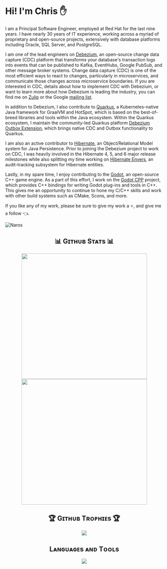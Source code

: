 # Hi! I'm Chris ✋

I am a Principal Software Engineer, employed at Red Hat for the last nine years.
I have nearly 30 years of IT experience, working across a myriad of proprietary and open-source projects, extensively with database platforms including Oracle, SQL Server, and PostgreSQL.

I am one of the lead engineers on [Debezium](https://debezium.io), an open-source change data capture (CDC) platform that transforms your database's transaction logs into events that can be published to Kafka, EventHubs, Google PubSub, and other message broker systems.
Change data capture (CDC) is one of the most efficient ways to react to changes, particularly in microservices, and communicate those changes across microservice boundaries.
If you are interested in CDC, details about how to implement CDC with Debezium, or want to learn more about how Debezium is leading the industry, you can find me on [Zulip](https://debezium.zulipchat.com/#narrow/stream/302529-users) or the Google [mailing list](https://groups.google.com/forum/#!forum/debezium).

In addition to Debezium, I also contribute to [Quarkus](https://quarkus.io), a Kubernetes-native Java framework for GraalVM and HotSpot, which is based on the best-of-breed libraries and tools within the Java ecosystem.
Within the Quarkus ecosystem, I maintain the community-led Quarkus platform [Debezium Outbox Extension](https://github.com/debezium/debezium/tree/main/debezium-quarkus-outbox), which brings native CDC and Outbox functionality to Quarkus. 

I am also an active contributor to [Hibernate](https://hibernate.org), an Object/Relational Model system for Java Persistence.
Prior to joining the Debezium project to work on CDC, I was heavily involved in the Hibernate 4, 5, and 6 major release milestones while also splitting my time working on [Hibernate Envers](https://github.com/sebersole/hibernate-envers-lgpl), an audit-tracking subsystem for Hibernate entities.

Lastly, in my spare time, I enjoy contributing to the [Godot](https://godotengine.org), an open-source C++ game engine.
As a part of this effort, I work on the [Godot CPP](https://github.com/godotengine/godot-cpp) project, which provides C++ bindings for writing Godot plug-ins and tools in C++.
This gives me an opportunity to continue to hone my C/C++ skills and work with other build systems such as CMake, Scons, and more.

If you like any of my work, please be sure to give my work a ⭐, and give me a follow 👈.

<p align="left">
  <img src="https://komarev.com/ghpvc/?username=Naros&label=Profile%20views&color=blue&style=for-the-badge&logo=star&base=123456" alt="Naros" style="padding-right:20px;" />
</p>

<h2 align="center">📊 Gɪᴛʜᴜʙ Sᴛᴀᴛs 📊</h2>
<p valign="top" align="center">
  <img width="400px" src="https://github-readme-stats-git-masterrstaa-rickstaa.vercel.app/api?username=naros&show_icons=true&line_height=28&hide_border=false&include_all_commits=true&role=owner,collaborator&show=&rank_icon=percentile&theme=ayu-mirage&hide_title=true" hspace="10" />
  <img width="400px" src="https://github-readme-streak-stats2-amber.vercel.app?user=Naros&theme=ayu-mirage&exclude_days=Sun%2CSat&height=400&v=4" hspace="10" />
</p>

<h2 align="center">🏆 Gɪᴛʜᴜʙ Tʀᴏᴘʜɪᴇs 🏆</h2>
<p align="center">
<img width="auto" src="https://github-profile-trophy.vercel.app/?username=Naros&theme=onedark&rank=-C&v=128&margin-w=10&margin-h=10" />
</p>

<h2 align="center">Lᴀɴɢᴜᴀɢᴇs ᴀɴᴅ Tᴏᴏʟs</h2> 
<p align="center">
<img width="auto"  src="https://skillicons.dev/icons?i=redhat,java,c,cs,cpp,dotnet,go,lua,py,ruby,openshift,openstack,maven,cmake,gradle,spring,kafka,kubernetes,git,github,githubactions,gitlab,linux,ubuntu,windows,nginx,idea,clion,vscode,eclipse,visualstudio,docker,aws,hibernate,postgres,mysql,mongodb,rabbitmq,redis,md,angular,js,html,css,react,bootstrap,nodejs,jquery,godot,unity,unreal,ai,pytorch,tensorflow&perline=18"  />
</p>
